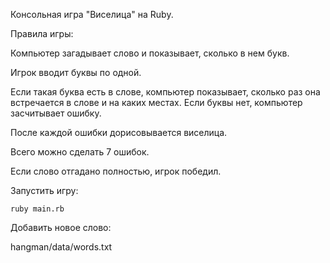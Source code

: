 Консольная игра "Виселица" на Ruby.

Правила игры:

Компьютер загадывает слово и показывает, сколько в нем букв.

Игрок вводит буквы по одной.

Если такая буква есть в слове, компьютер показывает, сколько раз она встречается в слове и на каких местах. 
Если буквы нет, компьютер засчитывает ошибку.

После каждой ошибки дорисовывается виселица.

Всего можно сделать 7 ошибок.

Если слово отгадано полностью, игрок победил.

Запустить игру:

`ruby main.rb`

Добавить новое слово:

hangman/data/words.txt
